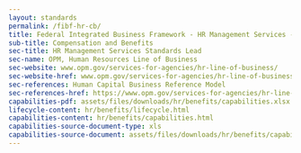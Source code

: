 ```yaml
---
layout: standards
permalink: /fibf-hr-cb/
title: Federal Integrated Business Framework - HR Management Services - Compensation and Benefits Standards
sub-title: Compensation and Benefits
sec-title: HR Management Services Standards Lead
sec-name: OPM, Human Resources Line of Business
sec-website: www.opm.gov/services-for-agencies/hr-line-of-business/
sec-website-href: www.opm.gov/services-for-agencies/hr-line-of-business/
sec-references: Human Capital Business Reference Model
sec-references-href: https://www.opm.gov/services-for-agencies/hr-line-of-business/hc-business-reference-model/
capabilities-pdf: assets/files/downloads/hr/benefits/capabilities.xlsx
lifecycle-content: hr/benefits/lifecycle.html
capabilities-content: hr/benefits/capabilities.html
capabilities-source-document-type: xls
capabilities-source-document: assets/files/downloads/hr/benefits/capabilities.xlsx
---
```

